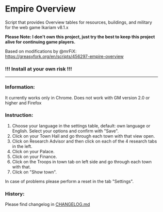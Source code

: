 # Empire Overview
Script that provides Overview tables for resources, buildings, and military for the web game Ikariam v8.1.x

**Please Note: I don't own this project, just try the best to keep this project alive for continuing game players.**

Based on modifications by @mrFiX: https://greasyfork.org/en/scripts/456297-empire-overview

### **!!! Install at your own risk !!!**

---

### Information:
It currently works only in Chrome.
Does not work with GM version 2.0 or higher and Firefox

### Instruction:
1. Choose your language in the settings table, default: own language or English. Select your options and confirm with "Save".
2. Click on your Town Hall and go through each town with that view open.
3. Click on Research Advisor and then click on each of the 4 research tabs in the left.
4. Click on your Palace.
5. Click on your Finance.
6. Click on the Troops in town tab on left side and go through each town with that.
7. Click on "Show town".

In case of problems please perform a reset in the tab "Settings".

### History:
Please find changelog in [CHANGELOG.md]

[CHANGELOG.md]: https://github.com/IkariamPro/empire-overview/blob/master/CHANGELOG.md
